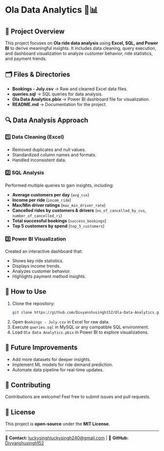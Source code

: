 # Ola Data Analytics 🚖📊

## 📌 Project Overview
This project focuses on **Ola ride data analysis** using **Excel, SQL, and Power BI** to derive meaningful insights. It includes data cleaning, query execution, and dashboard visualization to analyze customer behavior, ride statistics, and payment trends.

## 🗂️ Files & Directories
- **Bookings - July.csv** → Raw and cleaned Excel data files.
- **queries.sql** → SQL queries for data analysis.
- **Ola Data Analytics.pbix** → Power BI dashboard file for visualization.
- **README.md** → Documentation for the project.

## 🔍 Data Analysis Approach
### 1️⃣ Data Cleaning (Excel)
- Removed duplicates and null values.
- Standardized column names and formats.
- Handled inconsistent data.

### 2️⃣ SQL Analysis
Performed multiple queries to gain insights, including:
- **Average customers per day** (`avg_cus`)
- **Income per ride** (`incom_ride`)
- **Max/Min driver ratings** (`max_min_driver_rate`)
- **Cancelled rides by customers & drivers** (`no_of_cancelled_by_cus`, `number_of_cancelled_ri`)
- **Total successful bookings** (`success_bookings`)
- **Top 5 customers by spend** (`top_5_customers`)

### 3️⃣ Power BI Visualization
Created an interactive dashboard that:
- Shows key ride statistics.
- Displays income trends.
- Analyzes customer behavior.
- Highlights payment method insights.

## 🚀 How to Use
1. Clone the repository:
   ```sh
   git clone https://github.com/Divyanshusingh152/Ola-Data-Analytics.git
   ```
2. Open `Bookings - July.csv` in Excel for raw data.
3. Execute `queries.sql` in MySQL or any compatible SQL environment.
4. Load `Ola Data Analytics.pbix` in Power BI to explore visualizations.

## 📌 Future Improvements
- Add more datasets for deeper insights.
- Implement ML models for ride demand prediction.
- Automate data pipeline for real-time updates.

## 🤝 Contributing
Contributions are welcome! Feel free to submit issues and pull requests.

## 📜 License
This project is **open-source** under the **MIT License**.

---
📧 **Contact:** luckysinghluckysingh240@gmail.com | 🔗 **GitHub:** [Divyanshusingh152](https://github.com/Divyanshusingh152)

